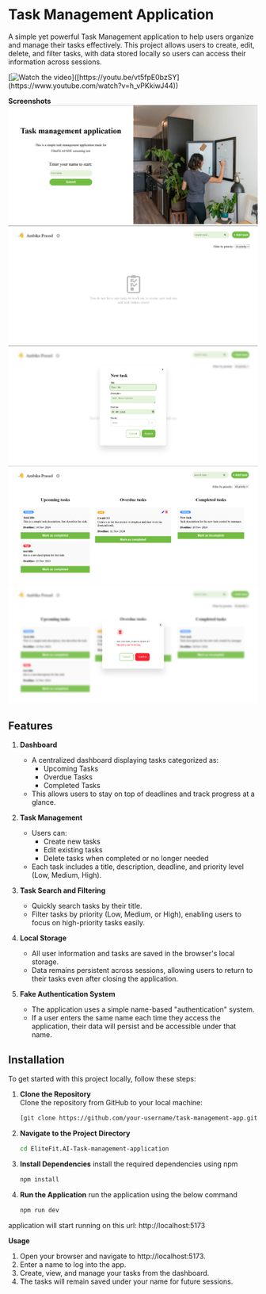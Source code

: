 # Task Management Application

A simple yet powerful Task Management application to help users organize and manage their tasks effectively. This project allows users to create, edit, delete, and filter tasks, with data stored locally so users can access their information across sessions.


[![Watch the video]([https://i.sstatic.net/Vp2cE.png](https://github.com/ambikaprasad21/EliteFit.AI-Task-management-application/blob/main/public/images/image%201.png))]([https://youtu.be/vt5fpE0bzSY](https://www.youtube.com/watch?v=h_vPKkiwJ44))

**Screenshots**
![Landing page](https://github.com/ambikaprasad21/EliteFit.AI-Task-management-application/blob/main/public/images/image%201.png)
![Dashboard](https://github.com/ambikaprasad21/EliteFit.AI-Task-management-application/blob/main/public/images/image%202.png)
![Create new task](https://github.com/ambikaprasad21/EliteFit.AI-Task-management-application/blob/main/public/images/image%203.png)
![Lists of tasks](https://github.com/ambikaprasad21/EliteFit.AI-Task-management-application/blob/main/public/images/image%204.png)
![Deleting a task](https://github.com/ambikaprasad21/EliteFit.AI-Task-management-application/blob/main/public/images/image%205.png)

## Features

1. **Dashboard**

   - A centralized dashboard displaying tasks categorized as:
     - Upcoming Tasks
     - Overdue Tasks
     - Completed Tasks
   - This allows users to stay on top of deadlines and track progress at a glance.

2. **Task Management**

   - Users can:
     - Create new tasks
     - Edit existing tasks
     - Delete tasks when completed or no longer needed
   - Each task includes a title, description, deadline, and priority level (Low, Medium, High).

3. **Task Search and Filtering**

   - Quickly search tasks by their title.
   - Filter tasks by priority (Low, Medium, or High), enabling users to focus on high-priority tasks easily.

4. **Local Storage**

   - All user information and tasks are saved in the browser's local storage.
   - Data remains persistent across sessions, allowing users to return to their tasks even after closing the application.

5. **Fake Authentication System**
   - The application uses a simple name-based "authentication" system.
   - If a user enters the same name each time they access the application, their data will persist and be accessible under that name.

## Installation

To get started with this project locally, follow these steps:

1. **Clone the Repository**  
   Clone the repository from GitHub to your local machine:
   ```bash
   [git clone https://github.com/your-username/task-management-app.git](https://github.com/ambikaprasad21/EliteFit.AI-Task-management-application.git)

   ```
2. **Navigate to the Project Directory**

   ```bash
   cd EliteFit.AI-Task-management-application

   ```

3. **Install Dependencies**
   install the required dependencies using npm

   ```bash
   npm install

   ```

4. **Run the Application**
   run the application using the below command
   ```bash
   npm run dev
   ```

application will start running on this url: http://localhost:5173

**Usage**

1. Open your browser and navigate to http://localhost:5173.
2. Enter a name to log into the app.
3. Create, view, and manage your tasks from the dashboard.
4. The tasks will remain saved under your name for future sessions.
